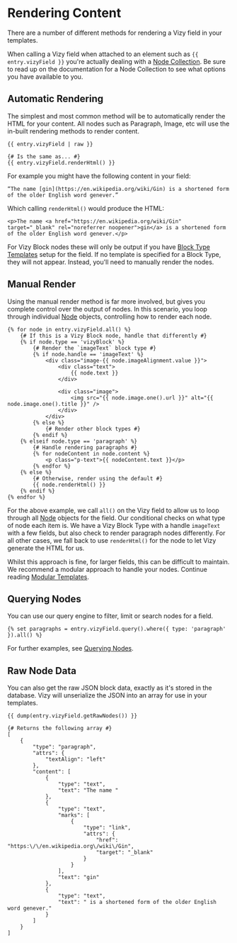 # Rendering Content
There are a number of different methods for rendering a Vizy field in your templates.

When calling a Vizy field when attached to an element such as `{{ entry.vizyField }}` you're actually dealing with a [Node Collection](docs:developers/node-collection). Be sure to read up on the documentation for a Node Collection to see what options you have available to you.

## Automatic Rendering
The simplest and most common method will be to automatically render the HTML for your content. All nodes such as Paragraph, Image, etc will use the in-built rendering methods to render content.

```twig
{{ entry.vizyField | raw }}

{# Is the same as... #}
{{ entry.vizyField.renderHtml() }}
```

For example you might have the following content in your field:

```
“The name [gin](https://en.wikipedia.org/wiki/Gin) is a shortened form of the older English word genever.”
```

Which calling `renderHtml()` would produce the HTML:

```twig
<p>The name <a href="https://en.wikipedia.org/wiki/Gin" target="_blank" rel="noreferrer noopener">gin</a> is a shortened form of the older English word genever.</p>
```

For Vizy Block nodes these will only be output if you have [Block Type Templates](docs:feature-tour/field-settings) setup for the field. If no template is specified for a Block Type, they will not appear. Instead, you'll need to manually render the nodes.

## Manual Render
Using the manual render method is far more involved, but gives you complete control over the output of nodes. In this scenario, you loop through individual [Node](docs:developers/node) objects, controlling how to render each node.

```twig
{% for node in entry.vizyField.all() %}
    {# If this is a Vizy Block node, handle that differently #}
    {% if node.type == 'vizyBlock' %}
        {# Render the `imageText` block type #}
        {% if node.handle == 'imageText' %}
            <div class="image-{{ node.imageAlignment.value }}">
                <div class="text">
                    {{ node.text }}
                </div>

                <div class="image">
                    <img src="{{ node.image.one().url }}" alt="{{ node.image.one().title }}" />
                </div>
            </div>
        {% else %}
            {# Render other block types #}
        {% endif %}
    {% elseif node.type == 'paragraph' %}
        {# Handle rendering paragraphs #}
        {% for nodeContent in node.content %}
            <p class="p-text">{{ nodeContent.text }}</p>
        {% endfor %}
    {% else %}
        {# Otherwise, render using the default #}
        {{ node.renderHtml() }}
    {% endif %}
{% endfor %}
```

For the above example, we call `all()` on the Vizy field to allow us to loop through all [Node](docs:developers/node) objects for the field. Our conditional checks on what type of node each item is. We have a Vizy Block Type with a handle `imageText` with a few fields, but also check to render paragraph nodes differently. For all other cases, we fall back to use `renderHtml()` for the node to let Vizy generate the HTML for us.

Whilst this approach is fine, for larger fields, this can be difficult to maintain. We recommend a modular approach to handle your nodes. Continue reading [Modular Templates](docs:template-guides/modular-templates).

## Querying Nodes
You can use our query engine to filter, limit or search nodes for a field.

```twig
{% set paragraphs = entry.vizyField.query().where({ type: 'paragraph' }).all() %}
```

For further examples, see [Querying Nodes](docs:template-guides/querying-nodes).

## Raw Node Data
You can also get the raw JSON block data, exactly as it's stored in the database. Vizy will unserialize the JSON into an array for use in your templates.

```twig
{{ dump(entry.vizyField.getRawNodes()) }}

{# Returns the following array #}
[
    {
        "type": "paragraph",
        "attrs": {
            "textAlign": "left"
        },
        "content": [
            {
                "type": "text",
                "text": "The name "
            },
            {
                "type": "text",
                "marks": [
                    {
                        "type": "link",
                        "attrs": {
                            "href": "https:\/\/en.wikipedia.org\/wiki\/Gin",
                            "target": "_blank"
                        }
                    }
                ],
                "text": "gin"
            },
            {
                "type": "text",
                "text": " is a shortened form of the older English word genever."
            }
        ]
    }
]
```
